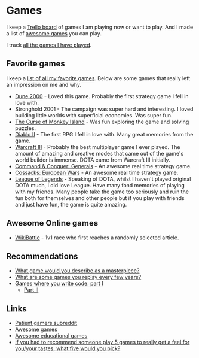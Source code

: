 # Games

I keep a [Trello board](https://trello.com/b/EekGabpj) of games I am playing now or want to play. And I made a list of [awesome games](https://github.com/learn-anything/games#readme) you can play.

I track [all the games I have played](https://www.grouvee.com/user/nikivi).

## Favorite games

I keep a [list of all my favorite games](https://www.grouvee.com/user/nikivi/shelves/53363-favorite/). Below are some games that really left an impression on me and why.

- [Dune 2000](http://en.wikipedia.org/wiki/Dune_2000) - Loved this game. Probably the first strategy game I fell in love with.
- Stronghold 2001 - The campaign was super hard and interesting. I loved building little worlds with superficial economies. Was super fun.
- [The Curse of Monkey Island](http://en.wikipedia.org/wiki/The_Curse_of_Monkey_Island) - Was fun exploring the game and solving puzzles.
- [Diablo II](http://en.wikipedia.org/wiki/Diablo_II) - The first RPG I fell in love with. Many great memories from the game.
- [Warcraft III](http://en.wikipedia.org/wiki/Warcraft_III:_Reign_of_Chaos) - Probably the best multiplayer game I ever played. The amount of amazing and creative modes that came out of the game's world builder is immense. DOTA came from Warcraft III initially.
- [Command & Conquer: Generals](http://en.wikipedia.org/wiki/Command_%26_Conquer:_Generals) - An awesome real time strategy game.
- [Cossacks: European Wars](http://en.wikipedia.org/wiki/Cossacks:_European_Wars) - An awesome real time strategy game.
- [League of Legends](http://en.wikipedia.org/wiki/League_of_Legends) - Speaking of DOTA, whilst I haven't played original DOTA much, I did love League. Have many fond memories of playing with my friends. Many people take the game too seriously and ruin the fun both for themselves and other people but if you play with friends and just have fun, the game is quite amazing.

## Awesome Online games

- [WikiBattle](https://wikibattle.me/) - 1v1 race who first reaches a randomly selected article.

## Recommendations

- [What game would you describe as a masterpiece?](https://www.reddit.com/r/patientgamers/comments/7629r3/what_game_would_you_describe_as_a_masterpiece/)
- [What are some games you replay every few years?](https://www.reddit.com/r/patientgamers/comments/85laqu/what_are_some_games_you_replay_every_few_years/)
- [Games where you write code: part I](https://habrahabr.ru/company/mailru/blog/328806/)
  - [Part II](https://habrahabr.ru/company/mailru/blog/349546/)

## Links

- [Patient gamers subreddit](https://www.reddit.com/r/patientgamers/)
- [Awesome games](https://github.com/leereilly/games#readme)
- [Awesome educational games](https://github.com/yrgo/awesome-eg#readme)
- [If you had to recommend someone play 5 games to really get a feel for you/your tastes, what five would you pick?](https://twitter.com/jasonthinks/status/1036687671043579905)
